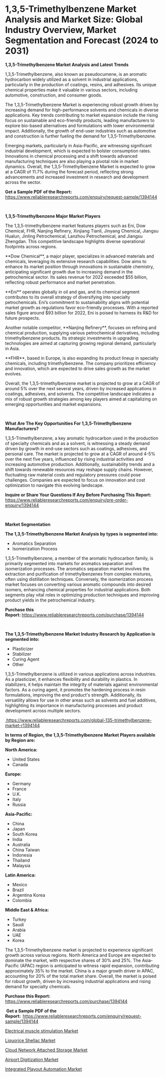 <p><h1>1,3,5-Trimethylbenzene Market Analysis and Market Size: Global Industry Overview, Market Segmentation and Forecast (2024 to 2031)</h1></p><p><strong>1,3,5-Trimethylbenzene Market Analysis and Latest Trends</strong></p>
<p><p>1,3,5-Trimethylbenzene, also known as pseudocumene, is an aromatic hydrocarbon widely utilized as a solvent in industrial applications, particularly in the production of coatings, resins, and adhesives. Its unique chemical properties make it valuable in various sectors, including automotive, construction, and consumer goods.</p><p>The 1,3,5-Trimethylbenzene Market is experiencing robust growth driven by increasing demand for high-performance solvents and chemicals in diverse applications. Key trends contributing to market expansion include the rising focus on sustainable and eco-friendly products, leading manufacturers to explore bio-based alternatives and formulations with lower environmental impact. Additionally, the growth of end-user industries such as automotive and construction is further fueling the demand for 1,3,5-Trimethylbenzene.</p><p>Emerging markets, particularly in Asia-Pacific, are witnessing significant industrial development, which is expected to bolster consumption rates. Innovations in chemical processing and a shift towards advanced manufacturing techniques are also playing a pivotal role in market dynamics. Overall, the 1,3,5-Trimethylbenzene Market is expected to grow at a CAGR of 11.7% during the forecast period, reflecting strong advancements and increased investment in research and development across the sector.</p></p>
<p><strong>Get a Sample PDF of the Report:&nbsp;</strong> <a href="https://www.reliableresearchreports.com/enquiry/request-sample/1394144">https://www.reliableresearchreports.com/enquiry/request-sample/1394144</a></p>
<p>&nbsp;</p>
<p><strong>1,3,5-Trimethylbenzene Major Market Players</strong></p>
<p><p>The 1,3,5-trimethylbenzene market features players such as Eni, Dow Chemical, FHR, Nanjing Refinery, Xinjiang Tianli, Jinyang Chemical, Jiangsu Hualun, Jinling Petrochemical, Lanzhou Petrochemical, and Jiangsu Zhengdan. This competitive landscape highlights diverse operational footprints across regions.</p><p>**Dow Chemical**, a major player, specializes in advanced materials and chemicals, leveraging its extensive research capabilities. Dow aims to enhance its market position through innovations in sustainable chemistry, anticipating significant growth due to increasing demand in the petrochemical sector. Its sales revenue for 2022 exceeded $55 billion, reflecting robust performance and market penetration.</p><p>**Eni** operates globally in oil and gas, and its chemical segment contributes to its overall strategy of diversifying into specialty petrochemicals. Eni’s commitment to sustainability aligns with potential market growth as regulations favor eco-friendly processes. With a reported sales figure around $93 billion for 2022, Eni is poised to harness its R&D for future prospects.</p><p>Another notable competitor, **Nanjing Refinery**, focuses on refining and chemical production, supplying various petrochemical derivatives, including trimethylbenzene products. Its strategic investments in upgrading technologies are aimed at capturing growing regional demand, particularly in Asia.</p><p>**FHR**, based in Europe, is also expanding its product lineup in specialty chemicals, including trimethylbenzene. The company prioritizes efficiency and innovation, which are expected to drive sales growth as the market evolves.</p><p>Overall, the 1,3,5-trimethylbenzene market is projected to grow at a CAGR of around 5% over the next several years, driven by increased applications in coatings, adhesives, and solvents. The competitive landscape indicates a mix of robust growth strategies among key players aimed at capitalizing on emerging opportunities and market expansions.</p></p>
<p>&nbsp;</p>
<p><strong>What Are The Key Opportunities For 1,3,5-Trimethylbenzene Manufacturers?</strong></p>
<p><p>1,3,5-Trimethylbenzene, a key aromatic hydrocarbon used in the production of specialty chemicals and as a solvent, is witnessing a steady demand driven by growth in end-use sectors such as coatings, adhesives, and personal care. The market is projected to grow at a CAGR of around 4-5% over the next five years, influenced by rising industrial activities and increasing automotive production. Additionally, sustainability trends and a shift towards renewable resources may reshape supply chains. However, fluctuating raw material costs and regulatory pressures could pose challenges. Companies are expected to focus on innovation and cost optimization to navigate this evolving landscape.</p></p>
<p><strong>Inquire or Share Your Questions If Any Before Purchasing This Report:</strong> <a href="https://www.reliableresearchreports.com/enquiry/pre-order-enquiry/1394144">https://www.reliableresearchreports.com/enquiry/pre-order-enquiry/1394144</a></p>
<p>&nbsp;</p>
<p><strong>Market Segmentation</strong></p>
<p><strong>The 1,3,5-Trimethylbenzene Market Analysis by types is segmented into:</strong></p>
<p><ul><li>Aromatics Separation</li><li>Isomerization Process</li></ul></p>
<p><p>1,3,5-Trimethylbenzene, a member of the aromatic hydrocarbon family, is primarily segmented into markets for aromatics separation and isomerization processes. The aromatics separation market involves the extraction and purification of trimethylbenzenes from complex mixtures, often using distillation techniques. Conversely, the isomerization process market focuses on converting various aromatic compounds into desired isomers, enhancing chemical properties for industrial applications. Both segments play vital roles in optimizing production techniques and improving product yields in the petrochemical industry.</p></p>
<p><strong>Purchase this Report:&nbsp;</strong><a href="https://www.reliableresearchreports.com/purchase/1394144">https://www.reliableresearchreports.com/purchase/1394144</a></p>
<p>&nbsp;</p>
<p><strong>The 1,3,5-Trimethylbenzene Market Industry Research by Application is segmented into:</strong></p>
<p><ul><li>Plasticizer</li><li>Stabilizer</li><li>Curing Agent</li><li>Other</li></ul></p>
<p><p>1,3,5-Trimethylbenzene is utilized in various applications across industries. As a plasticizer, it enhances flexibility and durability in plastics. In stabilizers, it helps maintain the integrity of materials against environmental factors. As a curing agent, it promotes the hardening process in resin formulations, improving the end product's strength. Additionally, its versatility allows for use in other areas such as solvents and fuel additives, highlighting its importance in manufacturing processes and product development across multiple sectors.</p></p>
<p><a href="https://www.reliableresearchreports.com/global-135-trimethylbenzene-market-r1394144">&nbsp;https://www.reliableresearchreports.com/global-135-trimethylbenzene-market-r1394144</a></p>
<p><strong>In terms of Region, the 1,3,5-Trimethylbenzene Market Players available by Region are:</strong></p>
<p>
    <p> <strong> North America: </strong>
        <ul>
            <li>United States</li>
            <li>Canada</li>
        </ul>
        </p> 
    <p> <strong> Europe: </strong>
        <ul>
            <li>Germany</li>
            <li>France</li>
            <li>U.K.</li>
            <li>Italy</li>
            <li>Russia</li>
        </ul>
        </p> 
    <p> <strong> Asia-Pacific: </strong>
        <ul>
            <li>China</li>
            <li>Japan</li>
            <li>South Korea</li>
            <li>India</li>
            <li>Australia</li>
            <li>China Taiwan</li>
            <li>Indonesia</li>
            <li>Thailand</li>
            <li>Malaysia</li>
        </ul>
        </p> 
    <p> <strong> Latin America: </strong>
        <ul>
            <li>Mexico</li>
            <li>Brazil</li>
            <li>Argentina Korea</li>
            <li>Colombia</li>
        </ul>
        </p> 
    <p> <strong> Middle East & Africa: </strong>
        <ul>
            <li>Turkey</li>
            <li>Saudi</li>
            <li>Arabia</li>
            <li>UAE</li>
            <li>Korea</li>
        </ul>
    </p>
    </p>
<p><p>The 1,3,5-Trimethylbenzene market is projected to experience significant growth across various regions. North America and Europe are expected to dominate the market, with respective shares of 30% and 25%. The Asia-Pacific (APAC) region is anticipated to witness rapid expansion, contributing approximately 35% to the market. China is a major growth driver in APAC, accounting for 20% of the total market share. Overall, the market is poised for robust growth, driven by increasing industrial applications and rising demand for specialty chemicals.</p></p>
<p><strong>Purchase this Report: </strong><a href="https://www.reliableresearchreports.com/purchase/1394144">https://www.reliableresearchreports.com/purchase/1394144</a></p>
<p>&nbsp;<strong>Get a Sample PDF of the Report:&nbsp;&nbsp;</strong><a href="https://www.reliableresearchreports.com/enquiry/request-sample/1394144">https://www.reliableresearchreports.com/enquiry/request-sample/1394144</a></p>
<p><strong></strong></p>
<p><p><a href="https://www.linkedin.com/pulse/charting-future-comprehensive-analysis-global-electrical-muscle-fg5mc?trackingId=BopVWO6TRhqyPl1JXJ%2BwkQ%3D%3D">Electrical muscle stimulation Market</a></p><p><a href="https://issuu.com/reportprime-2/docs/liquorice-shellac-market-size-2030._cacddc8b0333c4">Liquorice Shellac Market</a></p><p><a href="https://www.linkedin.com/pulse/cloud-network-attached-storage-market-size-growth-trends-hnkqf?trackingId=U%2B6UT9ZkRluX8UnXF%2BGrxw%3D%3D">Cloud Network Attached Storage Market</a></p><p><a href="https://github.com/olyy49keyt/Market-Research-Report-List-1/blob/main/airport-digitization-market.md">Airport Digitization Market</a></p><p><a href="https://github.com/tamvrosiya/Market-Research-Report-List-6/blob/main/integrated-playout-automation-market.md">Integrated Playout Automation Market</a></p></p>